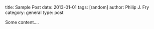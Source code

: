 title: Sample Post
date: 2013-01-01
tags: [random]
author: Philip J. Fry
category: general
type: post

Some content....